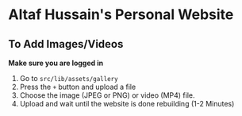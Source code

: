 # Altaf Hussain's Personal Website

## To Add Images/Videos
**Make sure you are logged in**
1. Go to ``src/lib/assets/gallery``
2. Press the ``+`` button and upload a file
3. Choose the image (JPEG or PNG) or video (MP4) file.
4. Upload and wait until the website is done rebuilding (1-2 Minutes)
